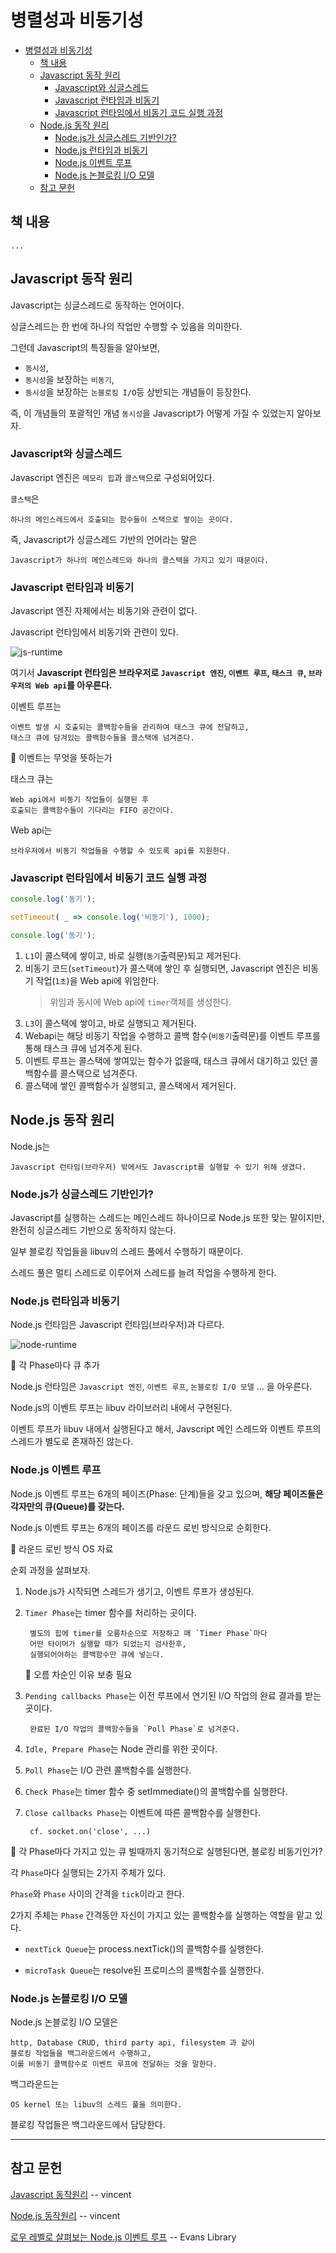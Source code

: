 # 병렬성과 비동기성

- [병렬성과 비동기성](#병렬성과-비동기성)
  - [책 내용](#책-내용)
  - [Javascript 동작 원리](#javascript-동작-원리)
    - [Javascript와 싱글스레드](#javascript와-싱글스레드)
    - [Javascript 런타임과 비동기](#javascript-런타임과-비동기)
    - [Javascript 런타임에서 비동기 코드 실행 과정](#javascript-런타임에서-비동기-코드-실행-과정)
  - [Node.js 동작 원리](#nodejs-동작-원리)
    - [Node.js가 싱글스레드 기반인가?](#nodejs가-싱글스레드-기반인가)
    - [Node.js 런타임과 비동기](#nodejs-런타임과-비동기)
    - [Node.js 이벤트 루프](#nodejs-이벤트-루프)
    - [Node.js 논블로킹 I/O 모델](#nodejs-논블로킹-io-모델)
  - [참고 문헌](#참고-문헌)

## 책 내용

    ...

## Javascript 동작 원리

Javascript는 싱글스레드로 동작하는 언어이다.

싱글스레드는 한 번에 하나의 작업만 수행할 수 있음을 의미한다.

그런데 Javascript의 특징들을 알아보면, 
- `동시성`, 
- `동시성`을 보장하는 `비동기`,
- `동시성`을 보장하는 `논블로킹 I/O`등 상반되는 개념들이 등장한다.

즉, 이 개념들의 포괄적인 개념 `동시성`을 Javascript가 어떻게 가질 수 있었는지 알아보자.

### Javascript와 싱글스레드

Javascript 엔진은 `메모리 힙`과 `콜스택`으로 구성되어있다.

`콜스택`은 

    하나의 메인스레드에서 호출되는 함수들이 스택으로 쌓이는 곳이다.

즉, Javascript가 싱글스레드 기반의 언어라는 말은 

    Javascript가 하나의 메인스레드와 하나의 콜스택을 가지고 있기 때문이다.

### Javascript 런타임과 비동기

Javascript 엔진 자체에서는 비동기와 관련이 없다.

Javascript 런타임에서 비동기와 관련이 있다.

![js-runtime](assets/js-runtime.drawio.svg)

여기서 **Javascript 런타임은 브라우저로 
`Javascript 엔진`, `이벤트 루프`, `태스크 큐`, `브라우저의 Web api`를 아우른다.**

이벤트 루프는

    이벤트 발생 시 호출되는 콜백함수들을 관리하여 태스크 큐에 전달하고,
    태스크 큐에 담겨있는 콜백함수들을 콜스택에 넘겨준다.

🤔 이벤트는 무엇을 뜻하는가

태스크 큐는

    Web api에서 비동기 작업들이 실행된 후
    호출되는 콜백함수들이 기다리는 FIFO 공간이다.

Web api는

    브라우저에서 비동기 작업들을 수행할 수 있도록 api를 지원한다.

### Javascript 런타임에서 비동기 코드 실행 과정

```js
console.log('동기');

setTimeout( _ => console.log('비동기'), 1000);

console.log('동기');
```
1. `L1`이 콜스택에 쌓이고, 바로 실행(`동기`출력문)되고 제거된다.
2. 비동기 코드(`setTimeout`)가 콜스택에 쌓인 후 실행되면,
   Javascript 엔진은 비동기 작업(`1초`)을 Web api에 위임한다.
   > 위임과 동시에 Web api에 `timer`객체를 생성한다.
3. `L3`이 콜스택에 쌓이고, 바로 실행되고 제거된다.
4. Webapi는 해당 비동기 작업을 수행하고
   콜백 함수(`비동기`출력문)를 이벤트 루프를 통해 태스크 큐에 넘겨주게 된다.
5. 이벤트 루프는 콜스택에 쌓여있는 함수가 없을때,
   태스크 큐에서 대기하고 있던 콜백함수를 콜스택으로 넘겨준다.
6. 콜스택에 쌓인 콜백함수가 실행되고,
   콜스택에서 제거된다.

## Node.js 동작 원리

Node.js는

    Javascript 런타임(브라우저) 밖에서도 Javascript를 실행할 수 있기 위해 생겼다.

### Node.js가 싱글스레드 기반인가?

Javascript를 실행하는 스레드는 메인스레드 하나이므로 Node.js 또한 맞는 말이지만,
완전히 싱글스레드 기반으로 동작하지 않는다.

일부 블로킹 작업들을 libuv의 스레드 풀에서 수행하기 때문이다.

스레드 풀은 멀티 스레드로 이루어져 스레드를 늘려 작업을 수행하게 한다.

### Node.js 런타임과 비동기

Node.js 런타임은 Javascript 런타임(브라우저)과 다르다.

![node-runtime](assets/node-runtime.drawio.svg)

🤔 각 Phase마다 큐 추가

Node.js 런타임은 `Javascript 엔진`, `이벤트 루프`, `논블로킹 I/O 모델` ... 을 아우른다.

Node.js의 이벤트 루프는 libuv 라이브러리 내에서 구현된다.

이벤트 루프가 libuv 내에서 실행된다고 해서, Javscript 메인 스레드와 이벤트 루프의 스레드가 별도로 존재하진 않는다.

### Node.js 이벤트 루프

Node.js 이벤트 루프는 6개의 페이즈(Phase: 단계)들을 갖고 있으며,
**해당 페이즈들은 각자만의 큐(Queue)를 갖는다.**

Node.js 이벤트 루프는 6개의 페이즈를 라운드 로빈 방식으로 순회한다.

🤔 라운드 로빈 방식 OS 자료

순회 과정을 살펴보자.

1. Node.js가 시작되면 스레드가 생기고, 이벤트 루프가 생성된다.
2. `Timer Phase`는 timer 함수를 처리하는 곳이다.

        별도의 힙에 timer를 오름차순으로 저장하고 매 `Timer Phase`마다
        어떤 타이머가 실행할 때가 되었는지 검사한후, 
        실행되어야하는 콜백함수만 큐에 넣는다.
    🤔 오름 차순인 이유 보충 필요
3. `Pending callbacks Phase`는 이전 루프에서 연기된 I/O 작업의 완료 결과를 받는 곳이다.

        완료된 I/O 작업의 콜백함수들을 `Poll Phase`로 넘겨준다.

4. `Idle, Prepare Phase`는 Node 관리를 위한 곳이다.
5. `Poll Phase`는 I/O 관련 콜백함수를 실행한다.        
6. `Check Phase`는 timer 함수 중 setImmediate()의 콜백함수를 실행한다.
7. `Close callbacks Phase`는 이벤트에 따른 콜백함수를 실행한다.

        cf. socket.on('close', ...)

🤔 각 Phase마다 가지고 있는 큐 빌때까지 동기적으로 실행된다면, 블로킹 비동기인가?

각 `Phase`마다 실행되는 2가지 주체가 있다.

`Phase`와 `Phase` 사이의 간격을 `tick`이라고 한다.

2가지 주체는 `Phase` 간격동안 자신이 가지고 있는 콜백함수를 실행하는 역할을 맡고 있다.

- `nextTick Queue`는 process.nextTick()의 콜백함수를 실행한다.

- `microTask Queue`는 resolve된 프로미스의 콜백함수를 실행한다.

### Node.js 논블로킹 I/O 모델

Node.js 논블로킹 I/O 모델은

    http, Database CRUD, third party api, filesystem 과 같이
    블로킹 작업들을 백그라운드에서 수행하고,
    이를 비동기 콜백함수로 이벤트 루프에 전달하는 것을 말한다.

백그라운드는

    OS kernel 또는 libuv의 스레드 풀을 의미한다.

블로킹 작업들은 백그라운드에서 담당한다.

<hr/>

## 참고 문헌

[Javascript 동작원리](https://medium.com/@vdongbin/javascript-작동원리-single-thread-event-loop-asynchronous-e47e07b24d1c?p=e47e07b24d1c) -- vincent

[Node.js 동작원리](https://medium.com/@vdongbin/node-js-동작원리-single-thread-event-driven-non-blocking-i-o-event-loop-ce97e58a8e21) -- vincent

[로우 레벨로 살펴보는 Node.js 이벤트 루프](https://evan-moon.github.io/2019/08/01/nodejs-event-loop-workflow/) -- Evans Library
